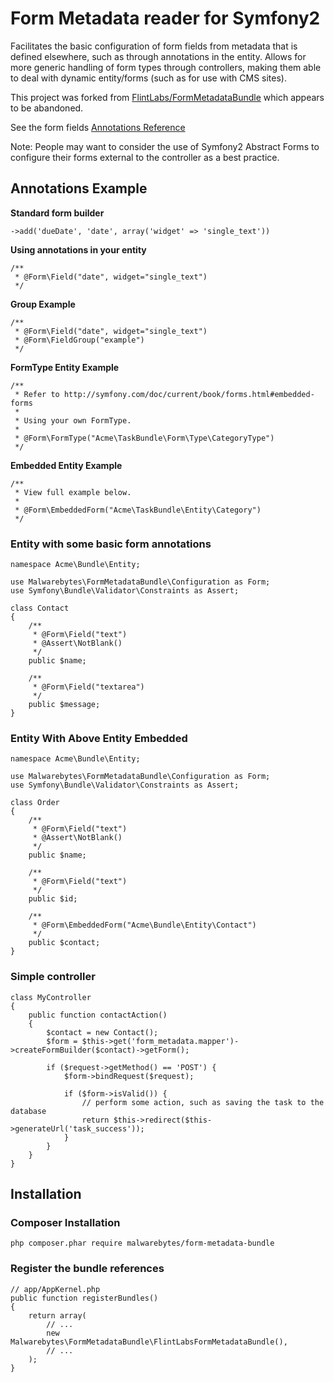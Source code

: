 # Form Metadata reader for Symfony2

Facilitates the basic configuration of form fields from metadata that is defined elsewhere, such as through annotations
in the entity. Allows for more generic handling of form types through controllers,
making them able to deal with dynamic entity/forms (such as for use with CMS sites).

This project was forked from [FlintLabs/FormMetadataBundle](https://github.com/FlintLabs/FormMetadataBundle) which appears to be abandoned.

See the form fields [Annotations Reference](https://github.com/FlintLabs/FormMetadataBundle/wiki/Annotations-reference)

Note: People may want to consider the use of Symfony2 Abstract Forms to configure their forms external to the controller
as a best practice.

## Annotations Example

**Standard form builder**

    ->add('dueDate', 'date', array('widget' => 'single_text'))

**Using annotations in your entity**

    /**
     * @Form\Field("date", widget="single_text")
     */

**Group Example**

    /**
     * @Form\Field("date", widget="single_text")
     * @Form\FieldGroup("example")
     */

**FormType Entity Example**

    /**
     * Refer to http://symfony.com/doc/current/book/forms.html#embedded-forms
     *
     * Using your own FormType.
     *
     * @Form\FormType("Acme\TaskBundle\Form\Type\CategoryType")
     */

**Embedded Entity Example**

    /**
     * View full example below.
     *
     * @Form\EmbeddedForm("Acme\TaskBundle\Entity\Category")
     */


### Entity with some basic form annotations

    namespace Acme\Bundle\Entity;

    use Malwarebytes\FormMetadataBundle\Configuration as Form;
    use Symfony\Bundle\Validator\Constraints as Assert;

    class Contact
    {
        /**
         * @Form\Field("text")
         * @Assert\NotBlank()
         */
        public $name;

        /**
         * @Form\Field("textarea")
         */
        public $message;
    }

### Entity With Above Entity Embedded

    namespace Acme\Bundle\Entity;

    use Malwarebytes\FormMetadataBundle\Configuration as Form;
    use Symfony\Bundle\Validator\Constraints as Assert;

    class Order
    {
        /**
         * @Form\Field("text")
         * @Assert\NotBlank()
         */
        public $name;

        /**
         * @Form\Field("text")
         */
        public $id;

        /**
         * @Form\EmbeddedForm("Acme\Bundle\Entity\Contact")
         */
        public $contact;
    }




### Simple controller

    class MyController
    {
        public function contactAction()
        {
            $contact = new Contact();
            $form = $this->get('form_metadata.mapper')->createFormBuilder($contact)->getForm();

            if ($request->getMethod() == 'POST') {
                $form->bindRequest($request);

                if ($form->isValid()) {
                    // perform some action, such as saving the task to the database
                    return $this->redirect($this->generateUrl('task_success'));
                }
            }
        }
    }

## Installation

### Composer Installation

    php composer.phar require malwarebytes/form-metadata-bundle


### Register the bundle references

    // app/AppKernel.php
    public function registerBundles()
    {
        return array(
            // ...
            new Malwarebytes\FormMetadataBundle\FlintLabsFormMetadataBundle(),
            // ...
        );
    }
